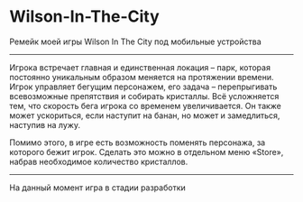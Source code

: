 # Wilson-In-The-City
Ремейк моей игры Wilson In The City под мобильные устройства
____________________________
Игрока встречает главная и единственная локация – парк, которая постоянно уникальным образом меняется на протяжении времени. Игрок управляет бегущим персонажем, его задача – перепрыгивать всевозможные препятствия и собирать кристаллы. Всё усложняется тем, что скорость бега игрока со временем увеличивается. Он также может ускориться, если наступит на банан, но может и замедлиться, наступив на лужу.

Помимо этого, в игре есть возможность поменять персонажа, за которого бежит игрок. Сделать это можно в отдельном меню «Store», набрав необходимое количество кристаллов.
____________________________
На данный момент игра в стадии разработки
